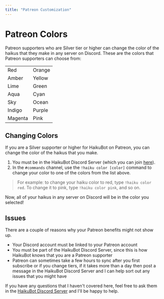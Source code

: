 ```yaml
---
title: "Patreon Customization"
---
```


# Patreon Colors

Patreon supporters who are Silver tier or higher can change the color of the haikus that they make in any server on Discord. These are the colors that Patreon supporters can choose from:

<table class="color-block-table">
    <tbody>
        <tr>
            <td class="color-block color-patreon-red">Red</td>
            <td class="color-block color-patreon-orange">Orange</td>
        </tr>
        <tr>
            <td class="color-block color-patreon-amber">Amber</td>
            <td class="color-block color-patreon-yellow">Yellow</td>
        </tr>
        <tr>
            <td class="color-block color-patreon-lime">Lime</td>
            <td class="color-block color-patreon-green">Green</td>
        </tr>
        <tr>
            <td class="color-block color-patreon-aqua">Aqua</td>
            <td class="color-block color-patreon-cyan">Cyan</td>
        </tr>
        <tr>
            <td class="color-block color-patreon-sky">Sky</td>
            <td class="color-block color-patreon-ocean">Ocean</td>
        </tr>
        <tr>
            <td class="color-block color-patreon-indigo">Indigo</td>
            <td class="color-block color-patreon-purple">Purple</td>
        </tr>
        <tr>
            <td class="color-block color-patreon-magenta">Magenta</td>
            <td class="color-block color-patreon-pink">Pink</td>
        </tr>
    </tbody>
</table>

## Changing Colors

If you are a Silver supporter or higher for HaikuBot on Patreon, you can change the color of the haikus that you make.

1. You must be in the HaikuBot Discord Server (which you can join [here](https://discord.gg/Cm5v93M)).
1. In the `#commands` channel, use the `!haiku color [color]` command to change your color to one of the colors from the list above.

>For example: to change your haiku color to red, type `!haiku color red`. To change it to pink, type `!haiku color pink`, and so on.

Now, all of your haikus in any server on Discord will be in the color you selected!

## Issues

There are a couple of reasons why your Patreon benefits might not show up.

- Your Discord account must be linked to your Patreon account
- You must be part of the HaikuBot Discord Server, since this is how HaikuBot knows that you are a Patreon supporter
- Patreon can sometimes take a few hours to sync after you first subscribe or if you change tiers, if it takes more than a day then post a message in the HaikuBot Discord Server and I can help sort out any issues that you might have

If you have any questions that I haven't covered here, feel free to ask them in the [HaikuBot Discord Server](https://discord.gg/Cm5v93M) and I'll be happy to help.

